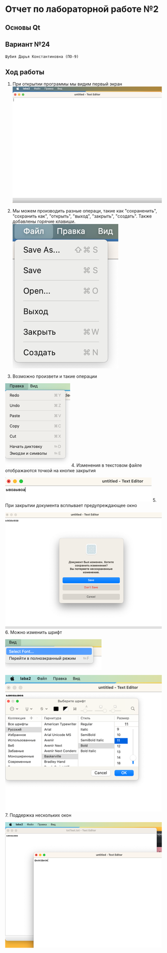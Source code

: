 # Отчет по лабораторной работе №2

## Основы Qt

## Вариант №24


`Шубия Дарья Константиновна (ПО-9)`

## Ход работы
1. При открытии программы мы видим первый экран
![image](scrins/img_-1.png)

2. Мы можем производить разные операци, такие как "сохраненить", "сохранить как", "открыть", "выход", "закрыть", "создать".
Также добавлены горячие клавиши.
![image](scrins/img_0.png)
3. Возможно произвети и такие операции

![image](scrins/img_1.png)
4. Изменения в текстовом файле отображаются точкой на кнопке закрытия

![img_2.png](scrins/img_2.png)
5. При закрытии документа всплывает предупреждающее окно

![img_3.png](scrins/img_3.png)
6. Можно изменить шрифт

![img_4.png](scrins/img_4.png)

![img_5.png](scrins/img_5.png)
7. Поддержка нескольких окон

![img_6.png](scrins/img_6.png)


